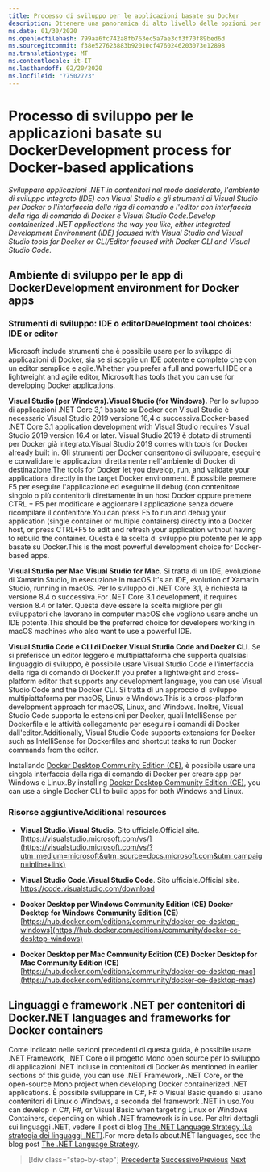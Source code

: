 ```yaml
---
title: Processo di sviluppo per le applicazioni basate su Docker
description: Ottenere una panoramica di alto livello delle opzioni per lo sviluppo di applicazioni basate su Docker. Uso di Visual Studio per Windows, Visual Studio per Mac o Visual Studio Code per il supporto multipiattaforma (Windows, macOS e Linux).
ms.date: 01/30/2020
ms.openlocfilehash: 799aa6fc742a8fb763ec5a7ae3cf3f70f89bed6d
ms.sourcegitcommit: f38e527623883b92010cf4760246203073e12898
ms.translationtype: MT
ms.contentlocale: it-IT
ms.lasthandoff: 02/20/2020
ms.locfileid: "77502723"
---
```

# <a name="development-process-for-docker-based-applications"></a><span data-ttu-id="6e0e8-104">Processo di sviluppo per le applicazioni basate su Docker</span><span class="sxs-lookup"><span data-stu-id="6e0e8-104">Development process for Docker-based applications</span></span>

<span data-ttu-id="6e0e8-105">*Sviluppare applicazioni .NET in contenitori nel modo desiderato, l'ambiente di sviluppo integrato (IDE) con Visual Studio e gli strumenti di Visual Studio per Docker o l'interfaccia della riga di comando e l'editor con interfaccia della riga di comando di Docker e Visual Studio Code.*</span><span class="sxs-lookup"><span data-stu-id="6e0e8-105">*Develop containerized .NET applications the way you like, either Integrated Development Environment (IDE) focused with Visual Studio and Visual Studio tools for Docker or CLI/Editor focused with Docker CLI and Visual Studio Code.*</span></span>

## <a name="development-environment-for-docker-apps"></a><span data-ttu-id="6e0e8-106">Ambiente di sviluppo per le app di Docker</span><span class="sxs-lookup"><span data-stu-id="6e0e8-106">Development environment for Docker apps</span></span>

### <a name="development-tool-choices-ide-or-editor"></a><span data-ttu-id="6e0e8-107">Strumenti di sviluppo: IDE o editor</span><span class="sxs-lookup"><span data-stu-id="6e0e8-107">Development tool choices: IDE or editor</span></span>

<span data-ttu-id="6e0e8-108">Microsoft include strumenti che è possibile usare per lo sviluppo di applicazioni di Docker, sia se si sceglie un IDE potente e completo che con un editor semplice e agile.</span><span class="sxs-lookup"><span data-stu-id="6e0e8-108">Whether you prefer a full and powerful IDE or a lightweight and agile editor, Microsoft has tools that you can use for developing Docker applications.</span></span>

<span data-ttu-id="6e0e8-109">**Visual Studio (per Windows).**</span><span class="sxs-lookup"><span data-stu-id="6e0e8-109">**Visual Studio (for Windows).**</span></span> <span data-ttu-id="6e0e8-110">Per lo sviluppo di applicazioni .NET Core 3,1 basate su Docker con Visual Studio è necessario Visual Studio 2019 versione 16,4 o successiva.</span><span class="sxs-lookup"><span data-stu-id="6e0e8-110">Docker-based .NET Core 3.1 application development with Visual Studio requires Visual Studio 2019 version 16.4 or later.</span></span> <span data-ttu-id="6e0e8-111">Visual Studio 2019 è dotato di strumenti per Docker già integrato.</span><span class="sxs-lookup"><span data-stu-id="6e0e8-111">Visual Studio 2019 comes with tools for Docker already built in.</span></span> <span data-ttu-id="6e0e8-112">Gli strumenti per Docker consentono di sviluppare, eseguire e convalidare le applicazioni direttamente nell'ambiente di Docker di destinazione.</span><span class="sxs-lookup"><span data-stu-id="6e0e8-112">The tools for Docker let you develop, run, and validate your applications directly in the target Docker environment.</span></span> <span data-ttu-id="6e0e8-113">È possibile premere F5 per eseguire l'applicazione ed eseguirne il debug (con contenitore singolo o più contenitori) direttamente in un host Docker oppure premere CTRL + F5 per modificare e aggiornare l'applicazione senza dovere ricompilare il contenitore.</span><span class="sxs-lookup"><span data-stu-id="6e0e8-113">You can press F5 to run and debug your application (single container or multiple containers) directly into a Docker host, or press CTRL+F5 to edit and refresh your application without having to rebuild the container.</span></span> <span data-ttu-id="6e0e8-114">Questa è la scelta di sviluppo più potente per le app basate su Docker.</span><span class="sxs-lookup"><span data-stu-id="6e0e8-114">This is the most powerful development choice for Docker-based apps.</span></span>

<span data-ttu-id="6e0e8-115">**Visual Studio per Mac.**</span><span class="sxs-lookup"><span data-stu-id="6e0e8-115">**Visual Studio for Mac.**</span></span> <span data-ttu-id="6e0e8-116">Si tratta di un IDE, evoluzione di Xamarin Studio, in esecuzione in macOS.</span><span class="sxs-lookup"><span data-stu-id="6e0e8-116">It's an IDE, evolution of Xamarin Studio, running in macOS.</span></span> <span data-ttu-id="6e0e8-117">Per lo sviluppo di .NET Core 3,1, è richiesta la versione 8,4 o successiva.</span><span class="sxs-lookup"><span data-stu-id="6e0e8-117">For .NET Core 3.1 development, it requires version 8.4 or later.</span></span> <span data-ttu-id="6e0e8-118">Questa deve essere la scelta migliore per gli sviluppatori che lavorano in computer macOS che vogliono usare anche un IDE potente.</span><span class="sxs-lookup"><span data-stu-id="6e0e8-118">This should be the preferred choice for developers working in macOS machines who also want to use a powerful IDE.</span></span>

<span data-ttu-id="6e0e8-119">**Visual Studio Code e CLI di Docker**.</span><span class="sxs-lookup"><span data-stu-id="6e0e8-119">**Visual Studio Code and Docker CLI**.</span></span> <span data-ttu-id="6e0e8-120">Se si preferisce un editor leggero e multipiattaforma che supporta qualsiasi linguaggio di sviluppo, è possibile usare Visual Studio Code e l'interfaccia della riga di comando di Docker.</span><span class="sxs-lookup"><span data-stu-id="6e0e8-120">If you prefer a lightweight and cross-platform editor that supports any development language, you can use Visual Studio Code and the Docker CLI.</span></span> <span data-ttu-id="6e0e8-121">Si tratta di un approccio di sviluppo multipiattaforma per macOS, Linux e Windows.</span><span class="sxs-lookup"><span data-stu-id="6e0e8-121">This is a cross-platform development approach for macOS, Linux, and Windows.</span></span> <span data-ttu-id="6e0e8-122">Inoltre, Visual Studio Code supporta le estensioni per Docker, quali IntelliSense per Dockerfile e le attività collegamento per eseguire i comandi di Docker dall'editor.</span><span class="sxs-lookup"><span data-stu-id="6e0e8-122">Additionally, Visual Studio Code supports extensions for Docker such as IntelliSense for Dockerfiles and shortcut tasks to run Docker commands from the editor.</span></span>

<span data-ttu-id="6e0e8-123">Installando [Docker Desktop Community Edition (CE)](https://hub.docker.com/search/?type=edition&offering=community), è possibile usare una singola interfaccia della riga di comando di Docker per creare app per Windows e Linux.</span><span class="sxs-lookup"><span data-stu-id="6e0e8-123">By installing [Docker Desktop Community Edition (CE)](https://hub.docker.com/search/?type=edition&offering=community), you can use a single Docker CLI to build apps for both Windows and Linux.</span></span>

### <a name="additional-resources"></a><span data-ttu-id="6e0e8-124">Risorse aggiuntive</span><span class="sxs-lookup"><span data-stu-id="6e0e8-124">Additional resources</span></span>

- <span data-ttu-id="6e0e8-125">**Visual Studio**.</span><span class="sxs-lookup"><span data-stu-id="6e0e8-125">**Visual Studio**.</span></span> <span data-ttu-id="6e0e8-126">Sito ufficiale.</span><span class="sxs-lookup"><span data-stu-id="6e0e8-126">Official site.</span></span> \
  [https://visualstudio.microsoft.com/vs/](https://visualstudio.microsoft.com/vs/?utm_medium=microsoft&utm_source=docs.microsoft.com&utm_campaign=inline+link)

- <span data-ttu-id="6e0e8-127">**Visual Studio Code**.</span><span class="sxs-lookup"><span data-stu-id="6e0e8-127">**Visual Studio Code**.</span></span> <span data-ttu-id="6e0e8-128">Sito ufficiale.</span><span class="sxs-lookup"><span data-stu-id="6e0e8-128">Official site.</span></span> \
  <https://code.visualstudio.com/download>

- <span data-ttu-id="6e0e8-129">**Docker Desktop per Windows Community Edition (CE)**  </span><span class="sxs-lookup"><span data-stu-id="6e0e8-129">**Docker Desktop for Windows Community Edition (CE)** </span></span>\
  [https://hub.docker.com/editions/community/docker-ce-desktop-windows](https://hub.docker.com/editions/community/docker-ce-desktop-windows)

- <span data-ttu-id="6e0e8-130">**Docker Desktop per Mac Community Edition (CE)**  </span><span class="sxs-lookup"><span data-stu-id="6e0e8-130">**Docker Desktop for Mac Community Edition (CE)** </span></span>\
  [https://hub.docker.com/editions/community/docker-ce-desktop-mac](https://hub.docker.com/editions/community/docker-ce-desktop-mac)

## <a name="net-languages-and-frameworks-for-docker-containers"></a><span data-ttu-id="6e0e8-131">Linguaggi e framework .NET per contenitori di Docker</span><span class="sxs-lookup"><span data-stu-id="6e0e8-131">.NET languages and frameworks for Docker containers</span></span>

<span data-ttu-id="6e0e8-132">Come indicato nelle sezioni precedenti di questa guida, è possibile usare .NET Framework, .NET Core o il progetto Mono open source per lo sviluppo di applicazioni .NET incluse in contenitori di Docker.</span><span class="sxs-lookup"><span data-stu-id="6e0e8-132">As mentioned in earlier sections of this guide, you can use .NET Framework, .NET Core, or the open-source Mono project when developing Docker containerized .NET applications.</span></span> <span data-ttu-id="6e0e8-133">È possibile sviluppare in C\#, F\# o Visual Basic quando si usano contenitori di Linux o Windows, a seconda del framework .NET in uso.</span><span class="sxs-lookup"><span data-stu-id="6e0e8-133">You can develop in C\#, F\#, or Visual Basic when targeting Linux or Windows Containers, depending on which .NET framework is in use.</span></span> <span data-ttu-id="6e0e8-134">Per altri dettagli sui linguaggi .NET, vedere il post di blog [The .NET Language Strategy (La strategia dei linguaggi .NET)](https://devblogs.microsoft.com/dotnet/the-net-language-strategy/).</span><span class="sxs-lookup"><span data-stu-id="6e0e8-134">For more details about.NET languages, see the blog post [The .NET Language Strategy](https://devblogs.microsoft.com/dotnet/the-net-language-strategy/).</span></span>

>[!div class="step-by-step"]
><span data-ttu-id="6e0e8-135">[Precedente](../architect-microservice-container-applications/scalable-available-multi-container-microservice-applications.md)
>[Successivo](docker-app-development-workflow.md)</span><span class="sxs-lookup"><span data-stu-id="6e0e8-135">[Previous](../architect-microservice-container-applications/scalable-available-multi-container-microservice-applications.md)
[Next](docker-app-development-workflow.md)</span></span>
